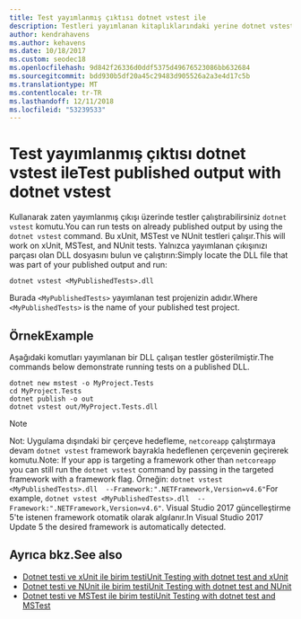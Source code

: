 ```yaml
---
title: Test yayımlanmış çıktısı dotnet vstest ile
description: Testleri yayımlanan kitaplıklarındaki yerine dotnet vstest komutuyla bir kaynak kod üzerinde çalıştırmayı öğrenin.
author: kendrahavens
ms.author: kehavens
ms.date: 10/18/2017
ms.custom: seodec18
ms.openlocfilehash: 9d842f26336d0ddf5375d49676523086bb632684
ms.sourcegitcommit: bdd930b5df20a45c29483d905526a2a3e4d17c5b
ms.translationtype: MT
ms.contentlocale: tr-TR
ms.lasthandoff: 12/11/2018
ms.locfileid: "53239533"
---
```

# <a name="test-published-output-with-dotnet-vstest"></a><span data-ttu-id="01706-103">Test yayımlanmış çıktısı dotnet vstest ile</span><span class="sxs-lookup"><span data-stu-id="01706-103">Test published output with dotnet vstest</span></span>

<span data-ttu-id="01706-104">Kullanarak zaten yayımlanmış çıkışı üzerinde testler çalıştırabilirsiniz `dotnet vstest` komutu.</span><span class="sxs-lookup"><span data-stu-id="01706-104">You can run tests on already published output by using the `dotnet vstest` command.</span></span> <span data-ttu-id="01706-105">Bu xUnit, MSTest ve NUnit testleri çalışır.</span><span class="sxs-lookup"><span data-stu-id="01706-105">This will work on xUnit, MSTest, and NUnit tests.</span></span> <span data-ttu-id="01706-106">Yalnızca yayımlanan çıkışınızı parçası olan DLL dosyasını bulun ve çalıştırın:</span><span class="sxs-lookup"><span data-stu-id="01706-106">Simply locate the DLL file that was part of your published output and run:</span></span>

```
dotnet vstest <MyPublishedTests>.dll
```

<span data-ttu-id="01706-107">Burada `<MyPublishedTests>` yayımlanan test projenizin adıdır.</span><span class="sxs-lookup"><span data-stu-id="01706-107">Where `<MyPublishedTests>` is the name of your published test project.</span></span>

## <a name="example"></a><span data-ttu-id="01706-108">Örnek</span><span class="sxs-lookup"><span data-stu-id="01706-108">Example</span></span>

<span data-ttu-id="01706-109">Aşağıdaki komutları yayımlanan bir DLL çalışan testler gösterilmiştir.</span><span class="sxs-lookup"><span data-stu-id="01706-109">The commands below demonstrate running tests on a published DLL.</span></span>

```
dotnet new mstest -o MyProject.Tests
cd MyProject.Tests
dotnet publish -o out
dotnet vstest out/MyProject.Tests.dll
```

> [!NOTE]
> <span data-ttu-id="01706-110">Not: Uygulama dışındaki bir çerçeve hedefleme, `netcoreapp` çalıştırmaya devam `dotnet vstest` framework bayrakla hedeflenen çerçevenin geçirerek komutu.</span><span class="sxs-lookup"><span data-stu-id="01706-110">Note: If your app is targeting a framework other than `netcoreapp` you can still run the `dotnet vstest` command by passing in the targeted framework with a framework flag.</span></span> <span data-ttu-id="01706-111">Örneğin: `dotnet vstest <MyPublishedTests>.dll  --Framework:".NETFramework,Version=v4.6"`</span><span class="sxs-lookup"><span data-stu-id="01706-111">For example, `dotnet vstest <MyPublishedTests>.dll  --Framework:".NETFramework,Version=v4.6"`.</span></span> <span data-ttu-id="01706-112">Visual Studio 2017 güncelleştirme 5'te istenen framework otomatik olarak algılanır.</span><span class="sxs-lookup"><span data-stu-id="01706-112">In Visual Studio 2017 Update 5 the desired framework is automatically detected.</span></span>

## <a name="see-also"></a><span data-ttu-id="01706-113">Ayrıca bkz.</span><span class="sxs-lookup"><span data-stu-id="01706-113">See also</span></span>
- [<span data-ttu-id="01706-114">Dotnet testi ve xUnit ile birim testi</span><span class="sxs-lookup"><span data-stu-id="01706-114">Unit Testing with dotnet test and xUnit</span></span>](unit-testing-with-dotnet-test.md)
- [<span data-ttu-id="01706-115">Dotnet testi ve NUnit ile birim testi</span><span class="sxs-lookup"><span data-stu-id="01706-115">Unit Testing with dotnet test and NUnit</span></span>](unit-testing-with-nunit.md)
- [<span data-ttu-id="01706-116">Dotnet testi ve MSTest ile birim testi</span><span class="sxs-lookup"><span data-stu-id="01706-116">Unit Testing with dotnet test and MSTest</span></span>](unit-testing-with-mstest.md)
